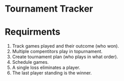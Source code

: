 # Tournament Tracker

# Requirments

1. Track games played and their outcome (who won).<br>
2. Multiple compentitors play in topurnament.<br>
3. Create tournament plan (who plays in what order).<br>
4. Schedule games.
5. A single loss eliminates a player.<br>
6. The last player standing is the winner.<br>

